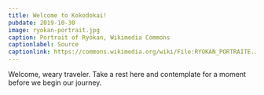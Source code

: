 ```yaml
---
title: Welcome to Kokodokai!
pubdate: 2019-10-30
image: ryokan-portrait.jpg
caption: Portrait of Ryōkan, Wikimedia Commons
captionlabel: Source
captionlink: https://commons.wikimedia.org/wiki/File:RYOKAN_PORTRAITE.JPG
---
```


Welcome, weary traveler. Take a rest here and contemplate for a moment before we begin our journey.

